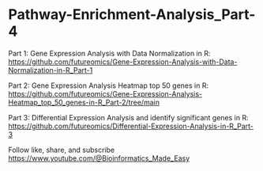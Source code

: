 # Pathway-Enrichment-Analysis_Part-4




Part 1: Gene Expression Analysis with Data Normalization in R: https://github.com/futureomics/Gene-Expression-Analysis-with-Data-Normalization-in-R_Part-1


Part 2: Gene Expression Analysis Heatmap top 50 genes in R: https://github.com/futureomics/Gene-Expression-Analysis-Heatmap_top_50_genes-in-R_Part-2/tree/main


Part 3: Differential Expression Analysis and identify significant genes in R: https://github.com/futureomics/Differential-Expression-Analysis-in-R_Part-3



Follow like, share, and subscribe https://www.youtube.com/@Bioinformatics_Made_Easy
